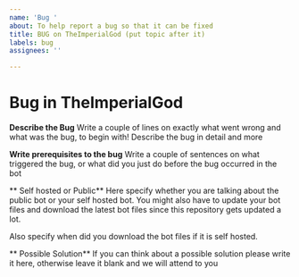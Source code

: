 ```yaml
---
name: 'Bug '
about: To help report a bug so that it can be fixed
title: BUG on TheImperialGod (put topic after it)
labels: bug
assignees: ''

---
```


# Bug in TheImperialGod
**Describe the Bug**
Write a couple of lines on exactly what went wrong and what was the bug, to begin with! Describe the bug in detail and more

**Write prerequisites to the bug**
Write a couple of sentences on what triggered the bug, or what did you just do before the bug occurred in the bot

** Self hosted or Public**
Here specify whether you are talking about the public bot or your self hosted bot. You might also have to update your bot files and download the latest bot files since this repository gets updated a lot. 

Also specify when did you download the bot files if it is self hosted. 

** Possible Solution**
If you can think about a possible solution please write it here, otherwise leave it blank and we will attend to you
